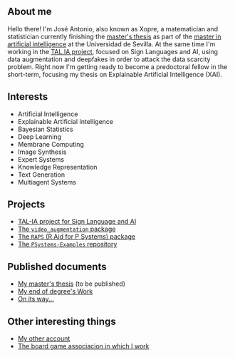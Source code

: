## About me
Hello there! I'm José Antonio, also known as Xopre, a matematician and statistician currently finishing the [master's thesis](https://xopre.github.io/RAPS/) as part of the [master in artificial intelligence](http://www.cs.us.es/blogs/mulcia/) at the Universidad de Sevilla. At the same time I'm working in the [TAL.IA project](https://github.com/TAL-IA), focused on Sign Languages and AI, using data augmentation and deepfakes in order to attack the data scarcity problem. Right now I'm getting ready to become a predoctoral fellow in the short-term, focusing my thesis on Explainable Artificial Intelligence (XAI).

## Interests

* Artificial Intelligence
* Explainable Artificial Intelligence
* Bayesian Statistics
* Deep Learning
* Membrane Computing
* Image Synthesis
* Expert Systems
* Knowledge Representation
* Text Generation
* Multiagent Systems

## Projects

* [TAL-IA project for Sign Language and AI](https://github.com/TAL-IA)
* [The `video_augmentation` package](https://rodgal-2020.github.io/video_augmentation/)
* [The `RAPS` (R Aid for P Systems) package](https://github.com/RodGal-2020/RAPS)
* [The `PSystems-Examples` repository](https://github.com/RodGal-2020/psystems-examples)

## Published documents

* [My master's thesis](https://xopre.github.io/RAPS/) (to be published)
* [My end of degree's Work](https://scholar.google.es/citations?view_op=view_citation&hl=es&user=0-2C5HEAAAAJ&citation_for_view=0-2C5HEAAAAJ:u5HHmVD_uO8C)
* [On its way...](https://github.com/TAL-IA)

## Other interesting things

* [My other account](https://github.com/Xopre)
* [The board game associacion in which I work](https://dadoplateado.wordpress.com/)
